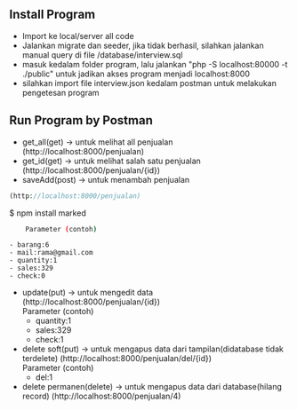 ## Install Program

- Import ke local/server all code
- Jalankan migrate dan seeder, jika tidak berhasil, silahkan jalankan manual query di file /database/interview.sql
- masuk kedalam folder program, lalu jalankan "php -S localhost:80000 -t ./public" untuk jadikan akses program menjadi localhost:8000
- silahkan import file interview.json kedalam postman untuk melakukan pengetesan program

## Run Program by Postman
- get_all(get) -> untuk melihat all penjualan (http://localhost:8000/penjualan) 
- get_id(get) -> untuk melihat salah satu penjualan (http://localhost:8000/penjualan/{id})
- saveAdd(post) -> untuk menambah penjualan 
```php
(http://localhost:8000/penjualan)
``` 

$ npm install marked
```bash
    Parameter (contoh)
```
    - barang:6
    - mail:rama@gmail.com
    - quantity:1
    - sales:329
    - check:0  
- update(put) -> untuk mengedit data (http://localhost:8000/penjualan/{id})
    <br/>
    Parameter (contoh)
    - quantity:1
    - sales:329
    - check:1 
- delete soft(put) -> untuk mengapus data dari tampilan(didatabase tidak terdelete) (http://localhost:8000/penjualan/del/{id})
    <br/>
    Parameter (contoh)
    - del:1
- delete permanen(delete) -> untuk mengapus data dari database(hilang record) (http://localhost:8000/penjualan/4)

